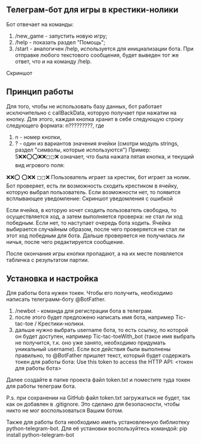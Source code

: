## Телеграм-бот для игры в крестики-нолики
Бот отвечает на команды:

1. /new_game - запустить новую игру;
2. /help - показать раздел "Помощь";
3. /start - аналогичен /help, используется для инициализации бота.
При отправке любого текстового сообщения, будет выведен тот же ответ, что и на команду /help.

Скриншот

## Принцип работы
Для того, чтобы не использовать базу данных, бот работает исключительно с callBackData, которую получает при нажатии на кнопку. Для этого, каждая кнопка хранит в себе следующую строку следующего формата: n?????????, где

1. n - номер кнопки,
2. ? - один из вариантов значения ячейки (смотри модуль strings, раздел "символы, которые используются")
Пример: 5❌❌⭕⭕❌❌◻◻❌ означает, что была нажата пятая кнопка, и текущий вид игрового поля:

❌❌⭕
⭕❌❌
◻◻❌
Пользователь играет за крестик, бот играет за нолик. Бот проверяет, есть ли возможность сходить крестиком в ячейку, которую выбрал пользователь. Если возможности нет, то появится всплывающее уведомление: Скриншот уведомления с ошибкой

Если ячейка, в которую хочет сходить пользователь свободна, то осуществляется ход, а затем выполняется проверка: не стал ли ход победным. Если нет, то наступает очередь бота ходить. Ячейка выбирается случайным образом, после чего проверяется не стал ли этот ход победным для бота. Дальше проверяется не получилась ли ничья, после чего редактируется сообщение.

После окончания игры кнопки пропадают, а на их месте появляется табличка с результатом партии.

 ## Установка и настройка
Для работы бота нужен токен. Чтобы его получить, необходимо написать телеграмм-боту @BotFather.

1. /newbot - команда для регистрации бота в телеграм.
2. после этого будет предложено написать имя бота, например Tic-tac-toe / Крестики-нолики.
3. дальше нужно выбрать username бота, то есть ссылку, по которой он будет доступен, например Tic-tac-toeWith_bot (такое имя выбрать не получится, т.к. оно уже занято, необходимо придумать уникальный username).
Если все действия были выполнены правильно, то @BotFather пришлет текст, который будет содержать токен для работы бота: Use this token to access the HTTP API: <токен для работы бота>

Далее создайте в папке проекта файл token.txt и поместите туда токен для работы телеграм бота.

P.s. при сохранении на GitHub файл token.txt загружаться не будет, так как он добавлен в .gitignore. Это сделано для безопасности, чтобы никто не мог воспользоваться Вашим ботом.

Также для работы бота необходимо иметь установленную библиотеку python-telegram-bot. Для её установки воспользуйтесь командой: pip install python-telegram-bot